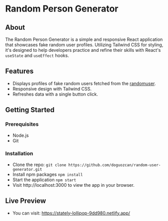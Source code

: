 # Random Person Generator

## About

The Random Person Generator is a simple and responsive React application that showcases fake random user profiles. Utilizing Tailwind CSS for styling, it's designed to help developers practice and refine their skills with React's `useState` and `useEffect` hooks.

## Features

- Displays profiles of fake random users fetched from the <a href="https://randomuser.me/" target="_blank">randomuser</a>.
- Responsive design with Tailwind CSS.
- Refreshes data with a single button click.

## Getting Started

### Prerequisites

- Node.js
- Git

### Installation

- Clone the repo:
  `git clone https://github.com/doguozcan/random-user-generator.git`
- Install npm packages
  `npm install`
- Start the application
  `npm start`
- Visit http://localhost:3000 to view the app in your browser.

## Live Preview

- You can visit: https://stately-lollipop-9dd980.netlify.app/

